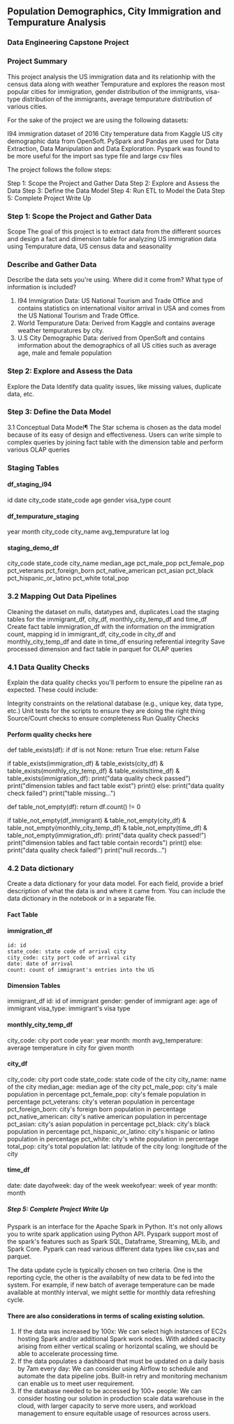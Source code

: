 
## Population Demographics, City Immigration and Tempurature Analysis
### Data Engineering Capstone Project
### Project Summary
This project analysis the US immigration data and its relationhip with the census data along with weather Tempurature and explores the reason most popular cities for immigration, gender distribution of the immigrants, visa-type distribution of the immigrants, average tempurature distribution of various cities.

For the sake of the project we are using the following datasets:

I94 immigration dataset of 2016
City temperature data from Kaggle
US city demographic data from OpenSoft.
PySpark and Pandas are used for Data Extraction, Data Manipulation and Data Exploration. Pyspark was found to be more useful for the import sas type file and large csv files

The project follows the follow steps:

Step 1: Scope the Project and Gather Data
Step 2: Explore and Assess the Data
Step 3: Define the Data Model
Step 4: Run ETL to Model the Data
Step 5: Complete Project Write Up


### Step 1: Scope the Project and Gather Data
Scope
The goal of this project is to extract data from the different sources and design a fact and dimension table for analyzing US immigration data using Tempurature data, US census data and seasonality

### Describe and Gather Data
Describe the data sets you're using. Where did it come from? What type of information is included?

1. I94 Immigration Data: US National Tourism and Trade Office and contains statistics on international visitor arrival in USA and comes from the US National Tourism and Trade Office.
2. World Tempurature Data: Derived from Kaggle and contains average weather tempuratures by city.
3. U.S City Demographic Data: derived from OpenSoft and contains imformation about the demographics of all US cities such as average age, male and female population

### Step 2: Explore and Assess the Data
Explore the Data
Identify data quality issues, like missing values, duplicate data, etc.


### Step 3: Define the Data Model
3.1 Conceptual Data Model¶
The Star schema is chosen as the data model because of its easy of design and effectiveness. Users can write simple to complex queries by joining fact table with the dimension table and perform various OLAP queries

### Staging Tables

#### df_staging_i94
id
date
city_code
state_code
age
gender
visa_type
count

#### df_tempurature_staging
year
month
city_code
city_name
avg_tempurature
lat
log


#### staging_demo_df
city_code
state_code
city_name
median_age
pct_male_pop
pct_female_pop
pct_veterans
pct_foreign_born
pct_native_american
pct_asian
pct_black
pct_hispanic_or_latino
pct_white
total_pop


### 3.2 Mapping Out Data Pipelines
Cleaning the dataset on nulls, datatypes and, duplicates
Load the staging tables for the immigrant_df, city_df, monthly_city_temp_df and time_df
Create fact table immigration_df with the information on the immigration count, mapping id in immigrant_df, city_code in city_df and monthly_city_temp_df and date in time_df ensuring referential integrity
Save processed dimension and fact table in parquet for OLAP queries



### 4.1 Data Quality Checks
Explain the data quality checks you'll perform to ensure the pipeline ran as expected. These could include:

Integrity constraints on the relational database (e.g., unique key, data type, etc.)
Unit tests for the scripts to ensure they are doing the right thing
Source/Count checks to ensure completeness
Run Quality Checks

#### Perform quality checks here
def table_exists(df): if df is not None: return True else: return False

if table_exists(immigration_df) & table_exists(city_df) & table_exists(monthly_city_temp_df) & table_exists(time_df) & table_exists(immigration_df): print("data quality check passed") print("dimension tables and fact table exist") print() else: print("data quality check failed") print("table missing...")

def table_not_empty(df): return df.count() != 0

if table_not_empty(df_immigrant) & table_not_empty(city_df) & table_not_empty(monthly_city_temp_df) & table_not_empty(time_df) & table_not_empty(immigration_df): print("data quality check passed!") print("dimension tables and fact table contain records") print() else: print("data quality check failed!") print("null records...")

### 4.2 Data dictionary
Create a data dictionary for your data model. For each field, provide a brief description of what the data is and where it came from. You can include the data dictionary in the notebook or in a separate file.

#### Fact Table

#### immigration_df
    id: id
    state_code: state code of arrival city
    city_code: city port code of arrival city
    date: date of arrival
    count: count of immigrant's entries into the US

#### Dimension Tables
immigrant_df
id: id of immigrant
gender: gender of immigrant
age: age of immigrant
visa_type: immigrant's visa type


####  monthly_city_temp_df
city_code: city port code
year: year
month: month 
avg_temperature: average temperature in city for given month

#### city_df
city_code: city port code
state_code: state code of the city
city_name: name of the city
median_age: median age of the city
pct_male_pop: city's male population in percentage
pct_female_pop: city's female population in percentage
pct_veterans: city's veteran population in percentage
pct_foreign_born: city's foreign born population in percentage
pct_native_american: city's native american population in percentage
pct_asian: city's asian population in percentage
pct_black: city's black population in percentage
pct_hispanic_or_latino: city's hispanic or latino population in percentage
pct_white: city's white population in percentage
total_pop: city's total population
lat: latitude of the city
long: longitude of the city

#### time_df
date: date
dayofweek: day of the week
weekofyear: week of year
month: month
##### Step 5: Complete Project Write Up
Pyspark is an interface for the Apache Spark in Python. It's not only allows you to write spark application using Python API. Pyspark support most of the spark's features such as Spark SQL, Dataframe, Streaming, MLib, and Spark Core. Pypark can read various different data types like csv,sas and parquet.

The data update cycle is typically chosen on two criteria. One is the reporting cycle, the other is the availabilty of new data to be fed into the system. For example, if new batch of average temperature can be made available at monthly interval, we might settle for monthly data refreshing cycle.

#### There are also considerations in terms of scaling existing solution.

1. If the data was increased by 100x: We can select high instances of EC2s hosting Spark and/or additional Spark work nodes. With added capacity arising from either vertical scaling or horizontal scaling, we should be able to accelerate processing time.
2. If the data populates a dashboard that must be updated on a daily basis by 7am every day: We can consider using Airflow to schedule and automate the data pipeline jobs. Built-in retry and monitoring mechanism can enable us to meet user requirement.
3. If the database needed to be accessed by 100+ people: We can consider hosting our solution in production scale data warehouse in the cloud, with larger capacity to serve more users, and workload management to ensure equitable usage of resources across users.
